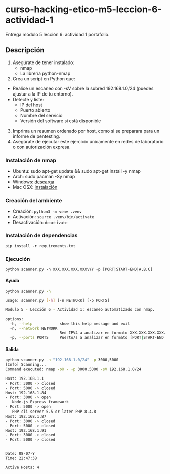 # curso-hacking-etico-m5-leccion-6-actividad-1
Entrega módulo 5 lección 6: actividad 1 portafolio.

## Descripción
1. Asegúrate de tener instalado:
   - nmap
   - La librería python-nmap
2. Crea un script en Python que:
  - Realice un escaneo con -sV sobre la subred 192.168.1.0/24 (puedes
ajustar a la IP de tu entorno).​
  - Detecte y liste:​
      - IP del host
      - ​Puerto abierto​
      - Nombre del servicio​
      - Versión del software si está disponible​
3. Imprima un resumen ordenado por host, como si se preparara para un informe de
pentesting.​
4. Asegúrate de ejecutar este ejercicio únicamente en redes de laboratorio o con
autorización expresa.​

### Instalación de nmap
- Ubuntu: sudo apt-get update && sudo apt-get install -y nmap
- Arch: sudo pacman -Sy nmap
- Windows: [descarga](https://nmap.org/download#windows)
- Mac OSX: [instalación](https://nmap.org/book/inst-macosx.html)

### Creación del ambiente
- Creación: `python3 -m venv .venv`
- Activación: `source .venv/bin/activate`
- Desactivación: `deactivate`

### Instalación de dependencias
`pip install -r requirements.txt`

### Ejecución
`python scanner.py -n XXX.XXX.XXX.XXX\YY -p [PORT|START-END|A,B,C]`

#### Ayuda
```bash
python scanner.py -h

usage: scanner.py [-h] [-n NETWORK] [-p PORTS]

Modulo 5 - Lección 6 - Actividad 1: escaneo automatizado con nmap.

options:
  -h, --help            show this help message and exit
  -n, --network NETWORK
                        Red IPV4 a analizar en formato XXX.XXX.XXX.XXX/YY
  -p, --ports PORTS     Puerto/s a analizar en formato [PORT|START-END|A,B,C]
```

#### Salida
```bash
python scanner.py -n "192.168.1.0/24" -p 3000,5000
[Info] Scanning...
Command executed: nmap -oX - -p 3000,5000 -sV 192.168.1.0/24

Host: 192.168.1.1
- Port: 3000 -> closed
- Port: 5000 -> closed
Host: 192.168.1.84
- Port: 3000 -> open
   Node.js Express framework  
- Port: 5000 -> open
   PHP cli server 5.5 or later PHP 8.4.8
Host: 192.168.1.87
- Port: 3000 -> closed
- Port: 5000 -> closed
Host: 192.168.1.91
- Port: 3000 -> closed
- Port: 5000 -> closed


Date: 08-07-Y
Time: 22:47:38

Active Hosts: 4
```
